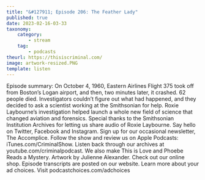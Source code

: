 ```yaml
---
title: "&#127911; Episode 206: The Feather Lady"
published: true
date: 2023-02-16-03-33
taxonomy:
    category:
        - stream
    tag:
        - podcasts
theurl: https://thisiscriminal.com/
image: artwork-resized.PNG
template: listen
---
```


Episode summary: On October 4, 1960, Eastern Airlines Flight 375 took off from Boston&rsquo;s Logan airport, and then, two minutes later, it crashed. 62 people died. Investigators couldn&rsquo;t figure out what had happened, and they decided to ask a scientist working at the Smithsonian for help. Roxie Laybourne&rsquo;s investigation helped launch a whole new field of science that changed aviation and forensics. Special thanks to the Smithsonian Institution Archives for letting us share audio of Roxie Laybourne. Say hello on Twitter, Facebook and Instagram. Sign up for our occasional newsletter, The Accomplice. Follow the show and review us on Apple Podcasts: iTunes.com/CriminalShow. Listen back through our archives at youtube.com/criminalpodcast. We also make This is Love and Phoebe Reads a Mystery. Artwork by Julienne Alexander. Check out our online shop. Episode transcripts are posted on our website. Learn more about your ad choices. Visit podcastchoices.com/adchoices
